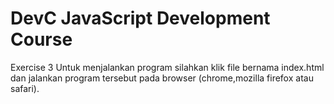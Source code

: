 # DevC JavaScript Development Course
Exercise 3
Untuk menjalankan program silahkan klik file bernama index.html dan jalankan program tersebut pada browser (chrome,mozilla firefox atau safari).
